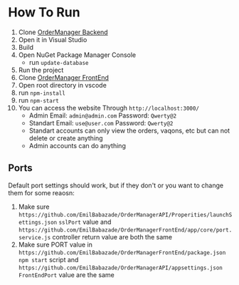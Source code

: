 # How To Run

1. Clone [OrderManager Backend](#)
2. Open it in Visual Studio
3. Build
4. Open NuGet Package Manager Console
    * run `update-database`
5. Run the project
6. Clone [OrderManager FrontEnd](#)
7. Open root directory in vscode
8. run `npm-install`
9. run `npm-start`
10. You can access the website Through `http://localhost:3000/`
    * Admin Email: `admin@admin.com` Password: `Qwerty@2`
    * Standart Email: `use@user.com` Password: `Qwerty@2`
    * Standart accounts can only view the orders, vaqons, etc but can not delete or create anything
    * Admin accounts can do anything

## Ports
Default port settings should work, but if they don't or you want to change them for some reaosn:
1. Make sure `https://github.com/EmilBabazade/OrderManagerAPI/Properities/launchSettings.json` `sslPort` value and `https://github.com/EmilBabazade/OrderManagerFrontEnd/app/core/port.service.js` controller return value are both the same
2. Make sure PORT value in `https://github.com/EmilBabazade/OrderManagerFrontEnd/package.json` `npm start` script and `https://github.com/EmilBabazade/OrderManagerAPI/appsettings.json` `FrontEndPort` value are the same

